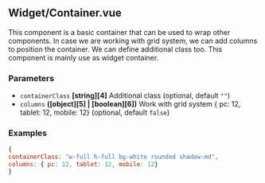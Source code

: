 ## Widget/Container.vue

This component is a basic container that can be used to wrap other components.
In case we are working with grid system, we can add columns to position the container.
We can define additional class too.
This component is mainly use as widget container.

### Parameters

*   `containerClass` **[string][4]** Additional class (optional, default `""`)
*   `columns` **([object][5] | [boolean][6])** Work with grid system { pc: 12, tablet: 12, mobile: 12} (optional, default `false`)

### Examples

```javascript
{
containerClass: "w-full h-full bg-white rounded shadow-md",
columns: { pc: 12, tablet: 12, mobile: 12}
}
```

